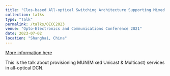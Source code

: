 ```yaml
---
title: "Clos-based All-optical Switching Architecture Supporting Mixed Unicast & Multicast Datacenter Services"
collection: talks
type: "Talk"
permalink: /talks/OECC2023
venue: "Opto-Electronics and Communications Conference 2021"
date: 2023-07-02
location: "Shanghai, China"
---
```


[More information here](https://www.bilibili.com/video/BV19m4y1J72L)

This is the talk about provisioning MUN(Mixed Unicast & Multicast) services in all-optical DCN.

